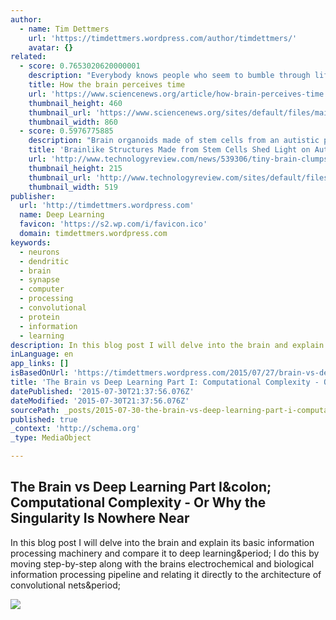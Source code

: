 ```yaml
---
author:
  - name: Tim Dettmers
    url: 'https://timdettmers.wordpress.com/author/timdettmers/'
    avatar: {}
related:
  - score: 0.7653020620000001
    description: "Everybody knows people who seem to bumble through life with no sense of time - they dither for hours on a \"quick\" e-mail or expect an hour's drive to take 20 minutes. These people are always late. But even for them, such minor lapses in timing are actually exceptions."
    title: How the brain perceives time
    url: 'https://www.sciencenews.org/article/how-brain-perceives-time'
    thumbnail_height: 460
    thumbnail_url: 'https://www.sciencenews.org/sites/default/files/main/articles/brain_opener_free_0.jpg'
    thumbnail_width: 860
  - score: 0.5976775885
    description: "Brain organoids made of stem cells from an autistic patient (right) contained more proteins (red and green) associated with a particular type of neuron than did organoids made from the patient's father's cells (left)."
    title: 'Brainlike Structures Made from Stem Cells Shed Light on Autism | MIT Technology Review'
    url: 'http://www.technologyreview.com/news/539306/tiny-brain-clumps-offer-new-clues-into-the-cause-of-autism/'
    thumbnail_height: 215
    thumbnail_url: 'http://www.technologyreview.com/sites/default/files/images/brain_organoidsx519.png'
    thumbnail_width: 519
publisher:
  url: 'http://timdettmers.wordpress.com'
  name: Deep Learning
  favicon: 'https://s2.wp.com/i/favicon.ico'
  domain: timdettmers.wordpress.com
keywords:
  - neurons
  - dendritic
  - brain
  - synapse
  - computer
  - processing
  - convolutional
  - protein
  - information
  - learning
description: In this blog post I will delve into the brain and explain its basic information processing machinery and compare it to deep learning. I do this by moving step-by-step along with the brains electrochemical and biological information processing pipeline and relating it directly to the architecture of convolutional nets.
inLanguage: en
app_links: []
isBasedOnUrl: 'https://timdettmers.wordpress.com/2015/07/27/brain-vs-deep-learning-singularity/'
title: 'The Brain vs Deep Learning Part I: Computational Complexity - Or Why the Singularity Is Nowhere Near'
datePublished: '2015-07-30T21:37:56.076Z'
dateModified: '2015-07-30T21:37:56.076Z'
sourcePath: _posts/2015-07-30-the-brain-vs-deep-learning-part-i-computational-complexity.md
published: true
_context: 'http://schema.org'
_type: MediaObject

---
```

<article style=""><h1>The Brain vs Deep Learning Part I&amp;colon; Computational Complexity - Or Why the Singularity Is Nowhere Near</h1><p>In this blog post I will delve into the brain and explain its basic information processing machinery and compare it to deep learning&amp;period; I do this by moving step-by-step along with the brains electrochemical and biological information processing pipeline and relating it directly to the architecture of convolutional nets&amp;period;</p><img src="https://timdettmers.files.wordpress.com/2015/07/neuron_anatomy1.jpg?w=700" /></article>